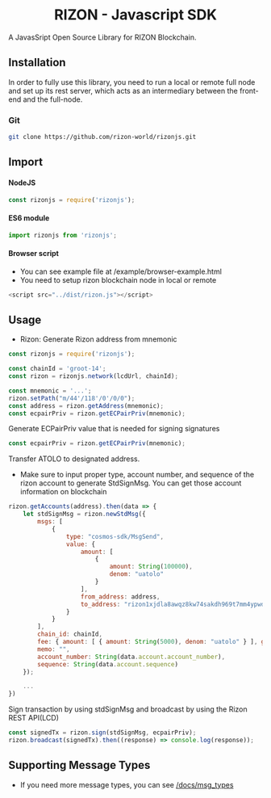 <h1 align="center">
    RIZON - Javascript SDK
</h1>

A JavasSript Open Source Library for RIZON Blockchain.

## Installation

In order to fully use this library, you need to run a local or remote full node and set up its rest server, which acts as an intermediary between the front-end and the full-node.

### Git

```bash
git clone https://github.com/rizon-world/rizonjs.git
```

## Import

#### NodeJS

```js
const rizonjs = require('rizonjs');
```

#### ES6 module

```js
import rizonjs from 'rizonjs';
```

#### Browser script

-   You can see example file at /example/browser-example.html
-   You need to setup rizon blockchain node in local or remote

```js
<script src="../dist/rizon.js"></script>
```

## Usage

-   Rizon: Generate Rizon address from mnemonic

```js
const rizonjs = require('rizonjs');

const chainId = 'groot-14';
const rizon = rizonjs.network(lcdUrl, chainId);

const mnemonic = '...';
rizon.setPath("m/44'/118'/0'/0/0");
const address = rizon.getAddress(mnemonic);
const ecpairPriv = rizon.getECPairPriv(mnemonic);
```

Generate ECPairPriv value that is needed for signing signatures

```js
const ecpairPriv = rizon.getECPairPriv(mnemonic);
```

Transfer ATOLO to designated address.

-   Make sure to input proper type, account number, and sequence of the rizon account to generate StdSignMsg. You can get those account information on blockchain

```js
rizon.getAccounts(address).then(data => {
	let stdSignMsg = rizon.newStdMsg({
		msgs: [
			{
				type: "cosmos-sdk/MsgSend",
				value: {
					amount: [
						{
							amount: String(100000),
							denom: "uatolo"
						}
					],
					from_address: address,
					to_address: "rizon1xjdla8awqz8kw74sakdh969t7mm4ypwdwnj435"
				}
			}
		],
		chain_id: chainId,
		fee: { amount: [ { amount: String(5000), denom: "uatolo" } ], gas: String(200000) },
		memo: "",
		account_number: String(data.account.account_number),
		sequence: String(data.account.sequence)
	});

	...
})
```

Sign transaction by using stdSignMsg and broadcast by using the Rizon REST API(LCD)

```js
const signedTx = rizon.sign(stdSignMsg, ecpairPriv);
rizon.broadcast(signedTx).then((response) => console.log(response));
```

## Supporting Message Types

-   If you need more message types, you can see [/docs/msg_types](https://github.com/rizon-world/rizonjs/blob/main/docs/msg_types/rizon.md)
